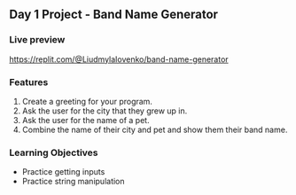 ## Day 1 Project - Band Name Generator

### Live preview
https://replit.com/@LiudmylaIovenko/band-name-generator

### Features
1. Create a greeting for your program.
2. Ask the user for the city that they grew up in.
3. Ask the user for the name of a pet.
4. Combine the name of their city and pet and show them their band name.

### Learning Objectives
* Practice getting inputs
* Practice string manipulation
